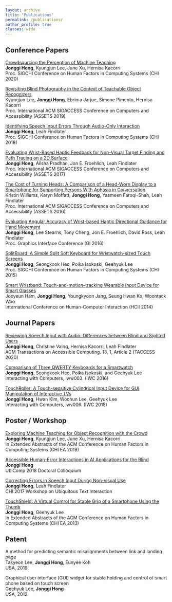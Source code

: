 ```yaml
---
layout: archive
title: "Publications"
permalink: /publications/
author_profile: true
classes: wide
---
```



## Conference Papers

[Crowdsourcing the Perception of Machine Teaching](/papers/CHI2020-CrowdTeaMa.pdf)<br>
**Jonggi Hong**, Kyungjun Lee, June Xu, Hernisa Kacorri<br>
Proc. SIGCHI Conference on Human Factors in Computing Systems (CHI 2020)

[Revisiting Blind Photography in the Context of Teachable Object Recognizers](/papers/ASSETS2019-Revisiting.pdf)\
Kyungjun Lee, **Jonggi Hong**, Ebrima Jarjue, Simone Pimento, Hernisa Kacorri \
Proc. International ACM SIGACCESS Conference on Computers and Accessibility (ASSETS 2019)

[Identifying Speech Input Errors Through Audio-Only Interaction](/papers/CHI2018-DictationErrorsAudioOnly.pdf)\
**Jonggi Hong**, Leah Findlater\
Proc. SIGCHI Conference on Human Factors in Computing Systems (CHI 2018)

[Evaluating Wrist-Based Haptic Feedback for Non-Visual Target Finding and Path Tracing on a 2D Surface](/papers/ASSETS2017-haptic.pdf)\
**Jonggi Hong**, Alisha Pradhan, Jon E. Froehlich, Leah Findlater\
Proc. International ACM SIGACCESS Conference on Computers and Accessibility (ASSETS 2017)

[The Cost of Turning Heads: A Comparison of a Head-Worn Display to a Smartphone for Supporting Persons With Aphasia in Conversation](/papers/ASSETS2016-AphasiaHMD.pdf)\
Kristin Williams, Karyn Moffatt, **Jonggi Hong**, Yasmeen Faroqi-Shah, Leah Findlater\
Proc. International ACM SIGACCESS Conference on Computers and Accessibility (ASSETS 2016)

[Evaluating Angular Accuracy of Wrist-based Haptic Directional Guidance for Hand Movement](/papers/GI2016-haptic.pdf)\
**Jonggi Hong**, Lee Stearns, Tony Cheng, Jon E. Froehlich, David Ross, Leah Findlater\
Proc. Graphics Interface Conference (GI 2016)

[SplitBoard: A Simple Split Soft Keyboard for Wristwatch-sized Touch Screens](/papers/CHI2015-SplitBoard.pdf)\
**Jonggi Hong**, Seongkook Heo, Poika Isokoski, Geehyuk Lee\
Proc. SIGCHI Conference on Human Factors in Computing Systems (CHI 2015)

[Smart Wristband: Touch-and-motion–tracking Wearable Input Device for Smart Glasses](/papers/HCII2014-smartwristband.pdf)\
Jooyeun Ham, **Jonggi Hong**, Youngkyoon Jang, Seung Hwan Ko, Woontack Woo\
International Conference on Human-Computer Interaction (HCII 2014)

## Journal Papers

[Reviewing Speech Input with Audio: Differences between Blind and Sighted Users](/papers/TACCESS2020-speech.pdf)\
**Jonggi Hong**, Christine Vaing, Hernisa Kacorri, Leah Findlater\
ACM Transactions on Accessible Computing. 13, 1, Article 2 (TACCESS 2020)

[Comparison of Three QWERTY Keyboards for a Smartwatch](/papers/IWC_SplitBoard.pdf)\
**Jonggi Hong**, Seongkook Heo, Poika Isokoski, and Geehyuk Lee\
Interacting with Computers, iww003. (IWC 2016)

[TouchRoller: A Touch-sensitive Cylindrical Input Device for GUI Manipulation of Interactive TVs](/papers/IWC-TouchRoller.pdf)\
**Jonggi Hong**, Hwan Kim, Woohun Lee, Geehyuk Lee\
Interacting with Computers, iwv006. (IWC 2015)

## Poster / Workshop

[Exploring Machine Teaching for Object Recognition with the Crowd](/papers/CrowdTeaMa_CHI2019_LateBreakingWork.pdf)\
**Jonggi Hong**, Kyungjun Lee, June Xu, Hernisa Kacorri\
In Extended Abstracts of the ACM Conference on Human Factors in Computing Systems (CHI EA 2019)

[Accessible Human-Error Interactions in AI Applications for the Blind](/papers/Ubicomp2018_DC_Jonggi.pdf)\
**Jonggi Hong**\
UbiComp 2018 Doctoral Colloquium

[Correcting Errors in Speech Input During Non-visual Use](/papers/CHI2017Workshop_dictation.pdf)\
**Jonggi Hong**, Leah Findlater\
CHI 2017 Workshop on Ubiquitous Text Interaction

[TouchShield: A Virtual Control for Stable Grip of a Smartphone Using the Thumb](/papers/CHI2013-TouchShield.pdf)\
**Jonggi Hong**, Geehyuk Lee\
In Extended Abstracts of the ACM Conference on Human Factors in Computing Systems (CHI EA 2013)

## Patent

A method for predicting semantic misalignments between link and landing page\
Takyeon Lee, **Jonggi Hong**, Eunyee Koh\
USA, 2019

Graphical user interface (GUI) widget for stable holding and control of smart phone based on touch screen\
Geehyuk Lee, **Jonggi Hong**\
USA, 2012


